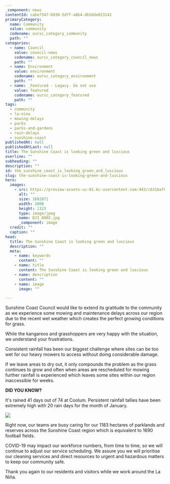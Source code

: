 ```yaml
---
_component: news
contentId: cabe7347-b930-5d7f-a8b4-db5dde023141
primaryCategory:
  name: Community
  value: community
  codename: oursc_category_community
  path: ""
categories:
  - name: Council
    value: council-news
    codename: oursc_category_council_news
    path: ""
  - name: Environment
    value: environment
    codename: oursc_category_environment
    path: ""
  - name: _Featured - Legacy. Do not use
    value: featured
    codename: oursc_category_featured
    path: ""
tags:
  - community
  - la-nina
  - mowing-delays
  - parks
  - parks-and-gardens
  - rain-delays
  - sunshine-coast
publishedAt: null
publishedAtLast: null
title: The Sunshine Coast is looking green and luscious
overline: ""
subheading: ""
description: ""
id: the_sunshine_coast_is_looking_green_and_luscious
slug: the-sunshine-coast-is-looking-green-and-luscious
hero:
  images:
    - src: https://preview-assets-us-01.kc-usercontent.com:443/c631baf8-1b46-001f-580c-d0001b68b4a8/cda72b7e-18c4-48ae-bf51-11dd27ad73b3/DJI_0002.jpg
      alt: ""
      size: 1602871
      width: 2000
      height: 1123
      type: image/jpeg
      name: DJI_0002.jpg
      _component: image
  credit: ""
  caption: ""
head:
  title: The Sunshine Coast is looking green and luscious
  description: ""
  meta:
    - name: keywords
      content: ""
    - name: title
      content: The Sunshine Coast is looking green and luscious
    - name: description
      content: ""
    - name: image
      image: ""

---
```

Sunshine Coast Council would like to extend its gratitude to the community as we experience some mowing and maintenance delays across our region due to the recent wet weather which creates the perfect growing conditions for grass.

While the kangaroos and grasshoppers are very happy with the situation, we understand your frustrations.

Consistent rainfall has been our biggest challenge where sites can be too wet for our heavy mowers to access without doing considerable damage.

If we leave areas to dry out, it only compounds the problem as the grass continues to grow and often when areas are rescheduled for mowing further rainfall is experienced which leaves some sites within our region inaccessible for weeks.

**DID YOU KNOW?**

It's rained 41 days out of 74 at Coolum. Persistent rainfall tallies have been extremely high with 20 rain days for the month of January.

![](https://preview-assets-us-01.kc-usercontent.com:443/c631baf8-1b46-001f-580c-d0001b68b4a8/64d18945-7d2f-4f9d-8290-1a565cabc6a9/273179181_312045007633801_1794632183185555175_n-1024x536.jpg)

Right now, our teams are busy caring for our 1183 hectares of parklands and reserves across the Sunshine Coast region which is equivalent to 1690 football fields.

COVID-19 may impact our workforce numbers, from time to time, so we will continue to adjust our service scheduling. We assure you we will prioritise our cleaning services and direct resources to urgent and hazardous matters to keep our community safe.

Thank you again to our residents and visitors while we work around the La Niña.
